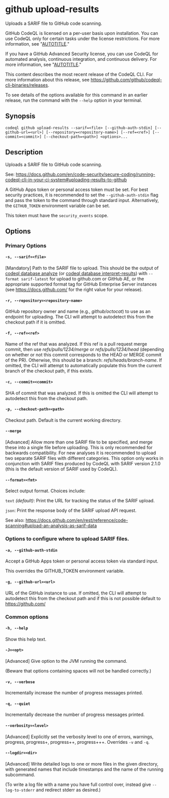 # github upload-results

Uploads a SARIF file to GitHub code scanning.

GitHub CodeQL is licensed on a per-user basis upon installation. You can use CodeQL only for certain tasks under the license restrictions. For more information, see "[AUTOTITLE](/code-security/codeql-cli/using-the-codeql-cli/about-the-codeql-cli#about-the-github-codeql-license)."

If you have a GitHub Advanced Security license, you can use CodeQL for automated analysis, continuous integration, and continuous delivery. For more information, see "[AUTOTITLE](/get-started/learning-about-github/about-github-advanced-security)."

<div class="ghd-spotlight ghd-spotlight-note border rounded-1 my-3 p-3 f5 color-border-accent-emphasis color-bg-accent">

This content describes the most recent release of the CodeQL CLI. For more information about this release, see https://github.com/github/codeql-cli-binaries/releases.

To see details of the options available for this command in an earlier release, run the command with the <span style="white-space: nowrap;">`--help`</span> option in your terminal.

</div>

## Synopsis

```shell copy
codeql github upload-results --sarif=<file> [--github-auth-stdin] [--github-url=<url>] [--repository=<repository-name>] [--ref=<ref>] [--commit=<commit>] [--checkout-path=<path>] <options>...
```

## Description

Uploads a SARIF file to GitHub code scanning.

See:
<https://docs.github.com/en/code-security/secure-coding/running-codeql-cli-in-your-ci-system#uploading-results-to-github>

A GitHub Apps token or personal access token must be set. For best
security practices, it is recommended to set the `--github-auth-stdin`
flag and pass the token to the command through standard input.
Alternatively, the `GITHUB_TOKEN` environment variable can be set.

This token must have the `security_events` scope.

## Options

### Primary Options

#### `-s, --sarif=<file>`

\[Mandatory] Path to the SARIF file to upload. This should be the
output of [codeql database analyze](/code-security/codeql-cli/codeql-cli-manual/database-analyze) (or [codeql database interpret-results](/code-security/codeql-cli/codeql-cli-manual/database-interpret-results)) with `--format sarif-latest` for upload to github.com or
GitHub AE, or the appropriate supported format tag for GitHub Enterprise
Server instances (see <https://docs.github.com/> for the right value for
your release).

#### `-r, --repository=<repository-name>`

GitHub repository owner and name (e.g., _github/octocat_) to use as an
endpoint for uploading. The CLI will attempt to autodetect this from the
checkout path if it is omitted.

#### `-f, --ref=<ref>`

Name of the ref that was analyzed. If this ref is a pull request merge
commit, then use _refs/pulls/1234/merge_ or _refs/pulls/1234/head_
(depending on whether or not this commit corresponds to the HEAD or
MERGE commit of the PR). Otherwise, this should be a branch:
_refs/heads/branch-name_. If omitted, the CLI will attempt to
automatically populate this from the current branch of the checkout
path, if this exists.

#### `-c, --commit=<commit>`

SHA of commit that was analyzed. If this is omitted the CLI will attempt
to autodetect this from the checkout path.

#### `-p, --checkout-path=<path>`

Checkout path. Default is the current working directory.

#### `--merge`

\[Advanced] Allow more than one SARIF file to be specified, and merge
these into a single file before uploading. This is only recommended for
backwards compatibility. For new analyses it is recommended to upload
two separate SARIF files with different categories. This option only
works in conjunction with SARIF files produced by CodeQL with SARIF
version 2.1.0 (this is the default version of SARIF used by CodeQL).

#### `--format=<fmt>`

Select output format. Choices include:

`text` _(default)_: Print the URL for tracking the status of the SARIF
upload.

`json`: Print the response body of the SARIF upload API request.

See also:
<https://docs.github.com/en/rest/reference/code-scanning#upload-an-analysis-as-sarif-data>

### Options to configure where to upload SARIF files.

#### `-a, --github-auth-stdin`

Accept a GitHub Apps token or personal access token via standard input.

This overrides the GITHUB\_TOKEN environment variable.

#### `-g, --github-url=<url>`

URL of the GitHub instance to use. If omitted, the CLI will attempt to
autodetect this from the checkout path and if this is not possible
default to <https://github.com/>

### Common options

#### `-h, --help`

Show this help text.

#### `-J=<opt>`

\[Advanced] Give option to the JVM running the command.

(Beware that options containing spaces will not be handled correctly.)

#### `-v, --verbose`

Incrementally increase the number of progress messages printed.

#### `-q, --quiet`

Incrementally decrease the number of progress messages printed.

#### `--verbosity=<level>`

\[Advanced] Explicitly set the verbosity level to one of errors,
warnings, progress, progress+, progress++, progress+++. Overrides `-v`
and `-q`.

#### `--logdir=<dir>`

\[Advanced] Write detailed logs to one or more files in the given
directory, with generated names that include timestamps and the name of
the running subcommand.

(To write a log file with a name you have full control over, instead
give `--log-to-stderr` and redirect stderr as desired.)
